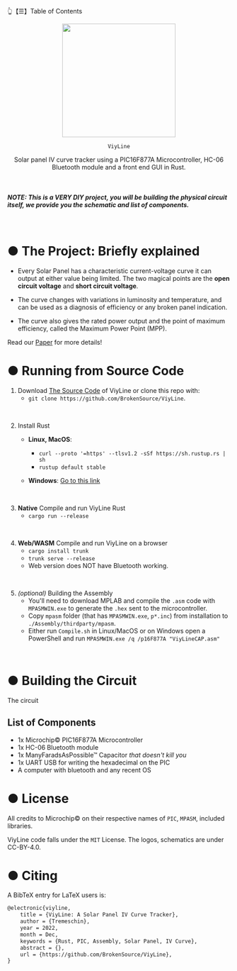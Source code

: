 👆【☰】Table of Contents

<div align="center">
  <img src="https://github.com/BrokenSource/ViyLine/raw/Master/Website/icon.png" onerror="this.src='../Website/icon.png'" width="256"/>

    ViyLine

  Solar panel IV curve tracker using a PIC16F877A Microcontroller, HC-06 Bluetooth module and a front end GUI in Rust.

</div>

<br>

<h5><b>NOTE:</b> This is a VERY DIY project, you will be building the physical circuit itself, we provide you the schematic and list of components.<h5>

<br>



# ● The Project: Briefly explained
- Every Solar Panel has a characteristic current-voltage curve it can output at either value being limited. The two magical points are the **open circuit voltage** and **short circuit voltage**.

- The curve changes with variations in luminosity and temperature, and can be used as a diagnosis of efficiency or any broken panel indication.

- The curve also gives the rated power output and the point of maximum efficiency, called the Maximum Power Point (MPP).

Read our [Paper](https://github.com/BrokenSource/ViyLine/raw/Master/Paper/Paper.pdf) for more details!



# ● Running from Source Code

1. Download [The Source Code](https://github.com/BrokenSource/ViyLine/archive/refs/heads/Master.zip) of ViyLine or clone this repo with:
    - `git clone https://github.com/BrokenSource/ViyLine`.

<br>

2. Install Rust
    - **Linux, MacOS**:
        - `curl --proto '=https' --tlsv1.2 -sSf https://sh.rustup.rs | sh`
        - `rustup default stable`

    - **Windows**: [Go to this link](https://www.rust-lang.org/learn/get-started)

<br>

3. **Native** Compile and run ViyLine Rust
    - `cargo run --release`

<br>

4. **Web/WASM** Compile and run ViyLine on a browser
    - `cargo install trunk`
    - `trunk serve --release`
    - Web version does NOT have Bluetooth working.

<br>

5. *(optional)* Building the Assembly
    - You'll need to download MPLAB and compile the `.asm` code with `MPASMWIN.exe` to generate the `.hex` sent to the microcontroller.
    - Copy `mpasm` folder (that has `MPASMWIN.exe`, `p*.inc`) from installation to `./Assembly/thirdparty/mpasm`.
    - Either run `Compile.sh` in Linux/MacOS or on Windows open a PowerShell and run `MPASMWIN.exe /q /p16F877A "ViyLineCAP.asm"`

<br>



# ● Building the Circuit
The circuit


## List of Components

- 1x Microchip© PIC16F877A Microcontroller
- 1x HC-06 Bluetooth module
- 1x ManyFaradsAsPossible™ Capacitor *that doesn't kill you*
- 1x UART USB for writing the hexadecimal on the PIC
- A computer with bluetooth and any recent OS



# ● License
All credits to Microchip© on their respective names of `PIC`, `MPASM`, included libraries.

ViyLine code falls under the `MIT` License. The logos, schematics are under CC-BY-4.0.



# ● Citing

A BibTeX entry for LaTeX users is:
```tex
@electronic{viyline,
    title = {ViyLine: A Solar Panel IV Curve Tracker},
    author = {Tremeschin},
    year = 2022,
    month = Dec,
    keywords = {Rust, PIC, Assembly, Solar Panel, IV Curve},
    abstract = {},
    url = {https://github.com/BrokenSource/ViyLine},
}
```